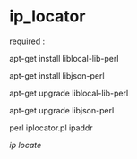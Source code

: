 # ip_locator

required :

apt-get install liblocal-lib-perl

apt-get install libjson-perl

apt-get upgrade liblocal-lib-perl

apt-get upgrade libjson-perl

perl iplocator.pl ipaddr


*ip locate*

